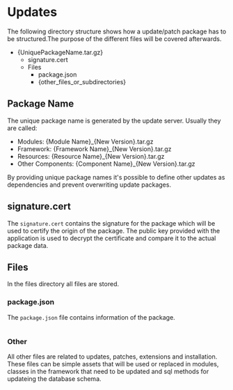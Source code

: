 # Updates

The following directory structure shows how a update/patch package has to be structured.The purpose of the different files will be 
covered afterwards.

* {UniquePackageName.tar.gz}
    * signature.cert
    * Files
        * package.json
        * {other_files_or_subdirectories}
       
## Package Name

The unique package name is generated by the update server. Usually they are called:

* Modules: {Module Name}_{New Version}.tar.gz
* Framework: {Framework Name}_{New Version}.tar.gz
* Resources: {Resource Name}_{New Version}.tar.gz
* Other Components: {Component Name}_{New Version}.tar.gz

By providing unique package names it's possible to define other updates as dependencies and prevent overwriting update packages.

## signature.cert

The `signature.cert` contains the signature for the package which will be used to certify the origin of the package. 
The public key provided with the application is used to decrypt the certificate and compare it to the actual package data.

## Files

In the files directory all files are stored.

### package.json

The `package.json` file contains information of the package.

```
```

### Other

All other files are related to updates, patches, extensions and installation. These files can be simple assets that will be used or 
replaced in modules, classes in the framework that need to be updated and sql methods for updateing the database schema.
